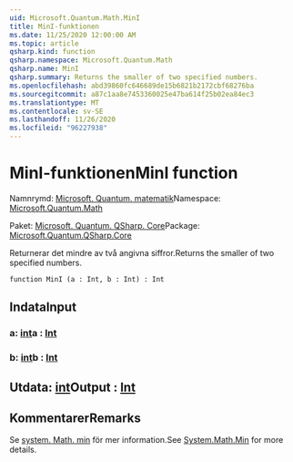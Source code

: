 ```yaml
---
uid: Microsoft.Quantum.Math.MinI
title: MinI-funktionen
ms.date: 11/25/2020 12:00:00 AM
ms.topic: article
qsharp.kind: function
qsharp.namespace: Microsoft.Quantum.Math
qsharp.name: MinI
qsharp.summary: Returns the smaller of two specified numbers.
ms.openlocfilehash: abd39860fc646689de15b6821b2172cbf68276ba
ms.sourcegitcommit: a87c1aa8e7453360025e47ba614f25b02ea84ec3
ms.translationtype: MT
ms.contentlocale: sv-SE
ms.lasthandoff: 11/26/2020
ms.locfileid: "96227938"
---
```

# <a name="mini-function"></a><span data-ttu-id="0a002-102">MinI-funktionen</span><span class="sxs-lookup"><span data-stu-id="0a002-102">MinI function</span></span>

<span data-ttu-id="0a002-103">Namnrymd: [Microsoft. Quantum. matematik](xref:Microsoft.Quantum.Math)</span><span class="sxs-lookup"><span data-stu-id="0a002-103">Namespace: [Microsoft.Quantum.Math](xref:Microsoft.Quantum.Math)</span></span>

<span data-ttu-id="0a002-104">Paket: [Microsoft. Quantum. QSharp. Core](https://nuget.org/packages/Microsoft.Quantum.QSharp.Core)</span><span class="sxs-lookup"><span data-stu-id="0a002-104">Package: [Microsoft.Quantum.QSharp.Core](https://nuget.org/packages/Microsoft.Quantum.QSharp.Core)</span></span>


<span data-ttu-id="0a002-105">Returnerar det mindre av två angivna siffror.</span><span class="sxs-lookup"><span data-stu-id="0a002-105">Returns the smaller of two specified numbers.</span></span>

```qsharp
function MinI (a : Int, b : Int) : Int
```


## <a name="input"></a><span data-ttu-id="0a002-106">Indata</span><span class="sxs-lookup"><span data-stu-id="0a002-106">Input</span></span>

### <a name="a--int"></a><span data-ttu-id="0a002-107">a: [int](xref:microsoft.quantum.lang-ref.int)</span><span class="sxs-lookup"><span data-stu-id="0a002-107">a : [Int](xref:microsoft.quantum.lang-ref.int)</span></span>




### <a name="b--int"></a><span data-ttu-id="0a002-108">b: [int](xref:microsoft.quantum.lang-ref.int)</span><span class="sxs-lookup"><span data-stu-id="0a002-108">b : [Int](xref:microsoft.quantum.lang-ref.int)</span></span>





## <a name="output--int"></a><span data-ttu-id="0a002-109">Utdata: [int](xref:microsoft.quantum.lang-ref.int)</span><span class="sxs-lookup"><span data-stu-id="0a002-109">Output : [Int](xref:microsoft.quantum.lang-ref.int)</span></span>



## <a name="remarks"></a><span data-ttu-id="0a002-110">Kommentarer</span><span class="sxs-lookup"><span data-stu-id="0a002-110">Remarks</span></span>

<span data-ttu-id="0a002-111">Se [system. Math. min](https://docs.microsoft.com/dotnet/api/system.math.min) för mer information.</span><span class="sxs-lookup"><span data-stu-id="0a002-111">See [System.Math.Min](https://docs.microsoft.com/dotnet/api/system.math.min) for more details.</span></span>